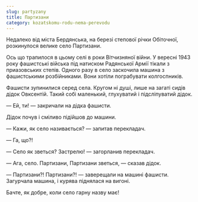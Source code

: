 ```yaml
---
slug: partyzany
title: Партизани
category: kozatskomu-rodu-nema-perevodu
---
```

Недалеко від міста Бердянська, на березі степової річки Обіточної, розкинулося велике село Партизани.

Ось що трапилося в цьому селі в роки Вітчизняної війни. У вересні 1943 року фашистські війська під натиском Радянської Армії тікали з приазовських степів. Одного разу в село заскочила машина з фашистськими розбійниками. Вони хотіли пограбувати колгоспників.

Фашисти зупинилися серед села. Кругом ні душі, лише на загаті сидів дідок Овксентій. Такий собі маленький, глухуватий і підсліпуватий дідок.

— Ей, ти! — закричали на дідка фашисти.

Дідок почув і сміливо підійшов до машини.

— Кажи, як село називається? — запитав перекладач.

— Га, що?!

— Село як зветься? Застрелю! — загорланив перекладач.

— Ага, село. Партизани, Партизани зветься, — сказав дідок.

— Партизани?! Партизани?! — заверещали на машині фашисти. Загурчала машина, і курява піднялася на вигоні.

Бачте, як добре, коли село гарну назву має!
